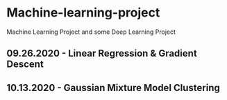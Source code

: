# Machine-learning-project
Machine Learning Project and some Deep Learning Project

## 09.26.2020 - Linear Regression & Gradient Descent

## 10.13.2020 - Gaussian Mixture Model Clustering
